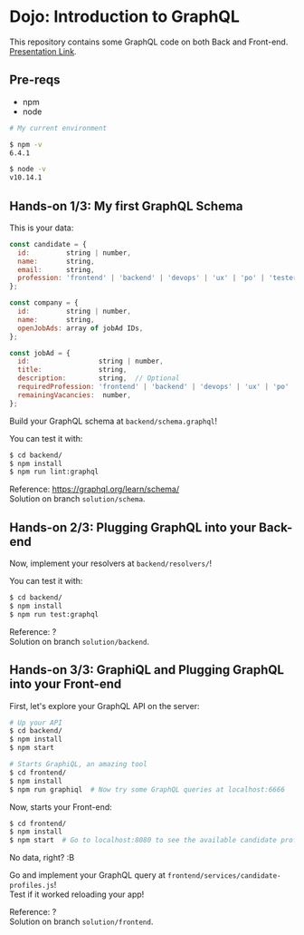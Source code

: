 # Dojo: Introduction to GraphQL

This repository contains some GraphQL code on both Back and Front-end.  
[Presentation Link](https://docs.google.com/presentation/d/1WWR-qqHBP7BG0Ayw0qsCrlBxEELzQ-T9yhizL9baWzs/edit?usp=sharing).


## Pre-reqs

- npm
- node

```sh
# My current environment

$ npm -v
6.4.1

$ node -v
v10.14.1
```


## Hands-on 1/3: My first GraphQL Schema

This is your data:
```js
const candidate = {
  id:         string | number,
  name:       string,
  email:      string,
  profession: 'frontend' | 'backend' | 'devops' | 'ux' | 'po' | 'tester',
};

const company = {
  id:         string | number,
  name:       string,
  openJobAds: array of jobAd IDs,
};

const jobAd = {
  id:                 string | number,
  title:              string,
  description:        string,  // Optional
  requiredProfession: 'frontend' | 'backend' | 'devops' | 'ux' | 'po' | 'tester',
  remainingVacancies:  number,
};
```

Build your GraphQL schema at `backend/schema.graphql`!

You can test it with:
```sh
$ cd backend/
$ npm install
$ npm run lint:graphql
```

Reference: https://graphql.org/learn/schema/  
Solution on branch `solution/schema`.


## Hands-on 2/3: Plugging GraphQL into your Back-end

Now, implement your resolvers at `backend/resolvers/`!

You can test it with:
```sh
$ cd backend/
$ npm install
$ npm run test:graphql
```

Reference: ?  
Solution on branch `solution/backend`.


## Hands-on 3/3: GraphiQL and Plugging GraphQL into your Front-end

First, let's explore your GraphQL API on the server:
```sh
# Up your API
$ cd backend/
$ npm install
$ npm start

# Starts GraphiQL, an amazing tool
$ cd frontend/
$ npm install
$ npm run graphiql  # Now try some GraphQL queries at localhost:6666
```

Now, starts your Front-end:
```sh
$ cd frontend/
$ npm install
$ npm start  # Go to localhost:8080 to see the available candidate profiles!
```

No data, right? :B

Go and implement your GraphQL query at `frontend/services/candidate-profiles.js`!  
Test if it worked reloading your app!

Reference: ?  
Solution on branch `solution/frontend`.
